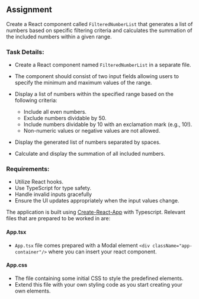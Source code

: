 ## Assignment

Create a React component called `FilteredNumberList` that generates a list of numbers based on specific filtering criteria and calculates the summation of the included numbers within a given range.

### Task Details:

- Create a React component named `FilteredNumberList` in a separate file.

- The component should consist of two input fields allowing users to specify the minimum and maximum values of the range.

- Display a list of numbers within the specified range based on the following criteria:
  - Include all even numbers.
  - Exclude numbers dividable by 50.
  - Include numbers dividable by 10 with an exclamation mark (e.g., 10!).
  - Non-numeric values or negative values are not allowed.
  
- Display the generated list of numbers separated by spaces.

- Calculate and display the summation of all included numbers.

### Requirements:
- Utilize React hooks.
- Use TypeScript for type safety.
- Handle invalid inputs gracefully
- Ensure the UI updates appropriately when the input values change.


The application is built using [Create-React-App](https://create-react-app.dev/) with Typescript.
Relevant files that are prepared to be worked in are:

#### App.tsx

- `App.tsx` file comes prepared with a Modal element `<div className="app-container"/>` where you can insert your react component.

#### App.css

- The file containing some initial CSS to style the predefined elements.
- Extend this file with your own styling code as you start creating your own elements.
